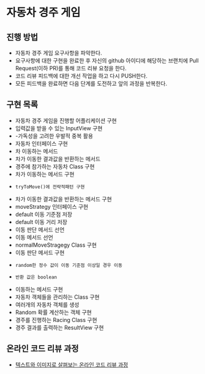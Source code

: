 # 자동차 경주 게임
## 진행 방법
* 자동차 경주 게임 요구사항을 파악한다.
* 요구사항에 대한 구현을 완료한 후 자신의 github 아이디에 해당하는 브랜치에 Pull Request(이하 PR)를 통해 코드 리뷰 요청을 한다.
* 코드 리뷰 피드백에 대한 개선 작업을 하고 다시 PUSH한다.
* 모든 피드백을 완료하면 다음 단계를 도전하고 앞의 과정을 반복한다.

## 구현 목록
* 자동차 경주 게임을 진행할 어플리케이션 구현
* 입력값을 받을 수 있는 InputView 구현
*   -가독성을 고려한 우발적 중복 활용
* 자동차 인터페이스 구현
*   차 이동하는 메서드
*   차가 이동한 결과값을 반환하는 메서드
* 경주에 참가하는 자동차 Class 구현
*   차가 이동하는 메서드 구현
*     tryToMove()에 전략적패턴 구현
*   차가 이동한 결과값을 반환하는 메서드 구현
* moveStrategy 인터페이스 구현
*   default 이동 기준점 저장
*   default 이동 거리 저장
*   이동 판단 메서드 선언
*   이동 메서드 선언
* normalMoveStragegy Class 구현
*   이동 판단 메서드 구현
*     random한 정수 값이 이동 기준점 이상일 경우 이동
*     반환 값은 boolean
*    이동하는 메서드 구현
* 자동차 객체들을 관리하는 Class 구현
*   여러개의 자동차 객체를 생성
* Random 확률 계산하는 객체 구현
* 경주를 진행하는 Racing Class 구현
* 경주 결과를 출력하는 ResultView 구현

## 온라인 코드 리뷰 과정
* [텍스트와 이미지로 살펴보는 온라인 코드 리뷰 과정](https://github.com/next-step/nextstep-docs/tree/master/codereview)
